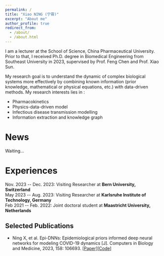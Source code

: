 ```yaml
---
permalink: /
title: "Xiao NING (宁霄)"
excerpt: "About me"
author_profile: true
redirect_from: 
  - /about/
  - /about.html
---
```


<!-- <span style="color:red;">
Lecturer, China Pharmaceutical University
</span> -->

I am a lecturer at the School of Science, China Pharmaceutical University.
Prior to that, I received Ph.D. degree in Biomedical Engineering from Southeast University in 2023, supervised by Prof. Feng Chen and Prof. Xiao Sun.

My research goal is to understand the dynamic of complex biological systems more effectively by combining known information (prior knowledge, mathematical or physical equations, etc.) with data-driven methods.
My research interests lies in :
* Pharmacokinetics
* Physics-data-driven model
* Infectious disease transmission modelling
* Information extraction and knowledge graph

News
======
Waiting...

Experiences
======
Nov. 2023 -- Dec. 2023: Visiting Researcher at **Bern University, Switzerland**    
May 2023 -- Aug. 2023: Visiting Researcher at **Karlsruhe Institute of Technology, Germany**   
Feb 2021 -- Feb. 2022: Joint doctoral student at **Maastricht University, Netherlands** 


Selected Publications
------
* Ning X, et al. Epi-DNNs: Epidemiological priors informed deep neural networks for modeling COVID-19 dynamics [J]. Computers in Biology and Medicine, 2023, 158: 106693. [[Paper]](https://www.sciencedirect.com/science/article/pii/S0010482523001580)[[Code]]()


<!-- Ongoing Projcet
------
* Bayesian physics-informed neural networks for infectious disease transmission modelling.
* Biomeidcal information extraction from unstructed text. -->

<!-- For more info
------
If you are interested in my research, please feel free to contact me directly. -->
